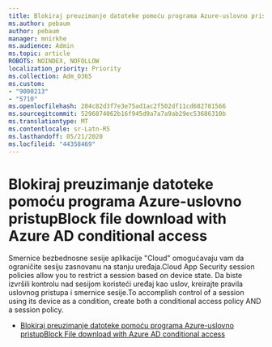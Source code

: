 ```yaml
---
title: Blokiraj preuzimanje datoteke pomoću programa Azure-uslovno pristup
ms.author: pebaum
author: pebaum
manager: mnirkhe
ms.audience: Admin
ms.topic: article
ROBOTS: NOINDEX, NOFOLLOW
localization_priority: Priority
ms.collection: Adm_O365
ms.custom:
- "9000213"
- "5710"
ms.openlocfilehash: 284c82d3f7e3e75ad1ac2f502df11cd682781566
ms.sourcegitcommit: 5296874062b16f945d9a7a7a9ab29ec53686310b
ms.translationtype: MT
ms.contentlocale: sr-Latn-RS
ms.lasthandoff: 05/21/2020
ms.locfileid: "44358469"
---
```

# <a name="block-file-download-with-azure-ad-conditional-access"></a><span data-ttu-id="fb703-102">Blokiraj preuzimanje datoteke pomoću programa Azure-uslovno pristup</span><span class="sxs-lookup"><span data-stu-id="fb703-102">Block file download with Azure AD conditional access</span></span>

<span data-ttu-id="fb703-103">Smernice bezbednosne sesije aplikacije "Cloud" omogućavaju vam da ograničite sesiju zasnovanu na stanju uređaja.</span><span class="sxs-lookup"><span data-stu-id="fb703-103">Cloud App Security session policies allow you to restrict a session based on device state.</span></span> <span data-ttu-id="fb703-104">Da biste izvršili kontrolu nad sesijom koristeći uređaj kao uslov, kreirajte pravila uslovnog pristupa i smernice sesije.</span><span class="sxs-lookup"><span data-stu-id="fb703-104">To accomplish control of a session using its device as a condition, create both a conditional access policy AND a session policy.</span></span>

- [<span data-ttu-id="fb703-105">Blokiraj preuzimanje datoteke pomoću programa Azure-uslovno pristup</span><span class="sxs-lookup"><span data-stu-id="fb703-105">Block File download with Azure AD conditional access</span></span>](https://docs.microsoft.com/cloud-app-security/use-case-proxy-block-session-aad#create-a-block-download-policy-for-unmanaged-devices)
